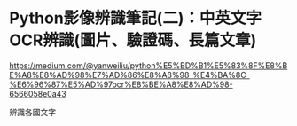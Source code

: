 # Python影像辨識筆記(二)：中英文字OCR辨識(圖片、驗證碼、長篇文章)

https://medium.com/@yanweiliu/python%E5%BD%B1%E5%83%8F%E8%BE%A8%E8%AD%98%E7%AD%86%E8%A8%98-%E4%BA%8C-%E6%96%87%E5%AD%97ocr%E8%BE%A8%E8%AD%98-6566058e0a43

辨識各國文字